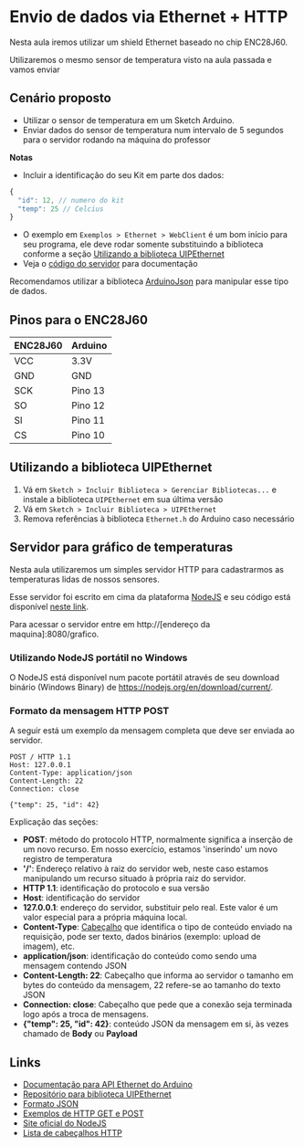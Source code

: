 # Envio de dados via Ethernet + HTTP

Nesta aula iremos utilizar um shield Ethernet baseado no chip ENC28J60.

Utilizaremos o mesmo sensor de temperatura visto na aula passada e vamos enviar 

## Cenário proposto

- Utilizar o sensor de temperatura em um Sketch Arduino.
- Enviar dados do sensor de temperatura num intervalo de 5 segundos para o servidor rodando na máquina do professor

**Notas**

- Incluir a identificação do seu Kit em parte dos dados:

```javascript
{
  "id": 12, // numero do kit
  "temp": 25 // Celcius
}
```

- O exemplo em `Exemplos > Ethernet > WebClient` é um bom início para seu programa, ele deve rodar somente substituindo a biblioteca conforme a seção [Utilizando a biblioteca UIPEthernet](#Utilizando-a-biblioteca-UIPEthernet)
- Veja o [código do servidor](src/ethernet-temperatura/servidor) para documentação

Recomendamos utilizar a biblioteca [ArduinoJson](https://github.com/bblanchon/ArduinoJson/) para manipular esse tipo de dados.

## Pinos para o ENC28J60

| ENC28J60 | Arduino |
| --- | --- |
| VCC | 3.3V |
| GND | GND |
| SCK | Pino 13 |
| SO  | Pino 12 |
| SI  | Pino 11 |
| CS  | Pino 10 |

## Utilizando a biblioteca UIPEthernet

1. Vá em `Sketch > Incluir Biblioteca > Gerenciar Bibliotecas...` e instale a biblioteca `UIPEthernet` em sua última versão
2. Vá em `Sketch > Incluir Biblioteca > UIPEthernet`
3. Remova referências à biblioteca `Ethernet.h` do Arduino caso necessário

## Servidor para gráfico de temperaturas

Nesta aula utilizaremos um simples servidor HTTP para cadastrarmos as temperaturas lidas de nossos sensores.

Esse servidor foi escrito em cima da plataforma [NodeJS](https://nodejs.org) e seu código está disponível [neste link](src/ethernet-temperatura/servidor).

Para acessar o servidor entre em http://[endereço da maquina]:8080/grafico.

### Utilizando NodeJS portátil no Windows

O NodeJS está disponível num pacote portátil através de seu download binário (Windows Binary) de https://nodejs.org/en/download/current/.

### Formato da mensagem HTTP POST
A seguir está um exemplo da mensagem completa que deve ser enviada ao servidor.

```
POST / HTTP 1.1
Host: 127.0.0.1
Content-Type: application/json
Content-Length: 22
Connection: close

{"temp": 25, "id": 42}
```

Explicação das seções:

- **POST**: método do protocolo HTTP, normalmente significa a inserção de um novo recurso. Em nosso exercício, estamos 'inserindo' um novo registro de temperatura
- **'/'**: Endereço relativo à raiz do servidor web, neste caso estamos manipulando um recurso situado à própria raiz do servidor.
- **HTTP 1.1**: identificação do protocolo e sua versão
- **Host**: identificação do servidor
- **127.0.0.1**: endereço do servidor, substituir pelo real. Este valor é um valor especial para a própria máquina local.
- **Content-Type**: [Cabeçalho](https://en.wikipedia.org/wiki/List_of_HTTP_header_fields) que identifica o tipo de conteúdo enviado na requisição, pode ser texto, dados binários (exemplo: upload de imagem), etc.
- **application/json**: identificação do conteúdo como sendo uma mensagem contendo JSON
- **Content-Length: 22**: Cabeçalho que informa ao servidor o tamanho em bytes do conteúdo da mensagem, 22 refere-se ao tamanho do texto JSON
- **Connection: close**: Cabeçalho que pede que a conexão seja terminada logo após a troca de mensagens.
- **{"temp": 25, "id": 42}**: conteúdo JSON da mensagem em si, às vezes chamado de **Body** ou **Payload**

## Links

- [Documentação para API Ethernet do Arduino](https://www.arduino.cc/en/Reference/Ethernet)
- [Repositório para biblioteca UIPEthernet](https://github.com/UIPEthernet/UIPEthernet)
- [Formato JSON](http://www.json.org/json-pt.html)
- [Exemplos de HTTP GET e POST](http://playground.arduino.cc/Code/WebClient)
- [Site oficial do NodeJS](https://nodejs.org/)
- [Lista de cabeçalhos HTTP](https://en.wikipedia.org/wiki/List_of_HTTP_header_fields)

